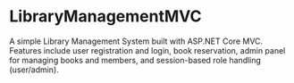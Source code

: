 # LibraryManagementMVC
A simple Library Management System built with ASP.NET Core MVC. Features include user registration and login, book reservation, admin panel for managing books and members, and session-based role handling (user/admin).
